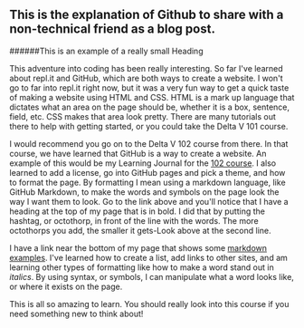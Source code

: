 ## This is the explanation of Github to share with a non-technical friend as a blog post.


######This is an example of a really small Heading


This adventure into coding has been really interesting. So far I've learned about repl.it and GitHub, which are both ways to create a website. I won't go to far into repl.it right now, but it was a very fun way to get a quick taste of making a website using HTML and CSS. HTML is a mark up language that dictates what an area on the page should be, whether it is a box, sentence, field, etc. CSS makes that area look pretty. There are many tutorials out there to help with getting started, or you could take the Delta V 101 course.



I would recommend you go on to the Delta V 102 course from there. In that course, we have learned that GitHub is a way to create a website. An example of this would be my Learning Journal for the [102 course](https://bethorth3.github.io/learning-journal/). I also learned to add a license, go into GitHub pages and pick a theme, and how to format the page. By formatting I mean using a markdown language, like GitHub Markdown, to make the words and symbols on the page look the way I want them to look. Go to the link above and you'll notice that I have a heading at the top of my page that is in bold. I did that by putting the hashtag, or octothorp, in front of the line with the words. The more octothorps you add, the smaller it gets-Look above at the second line. 



I have a link near the bottom of my page that shows some [markdown examples](https://bethorth3.github.io/learning-journal/markdown-examples.html). I've learned how to create a list, add links to other sites,  and am learning other types of formatting like how to make a word stand out in *italics*. By using syntax, or symbols, I can manipulate what a word looks like, or where it exists on the page. 



This is all so amazing to learn. You should really look into this course if you need something new to think about!
